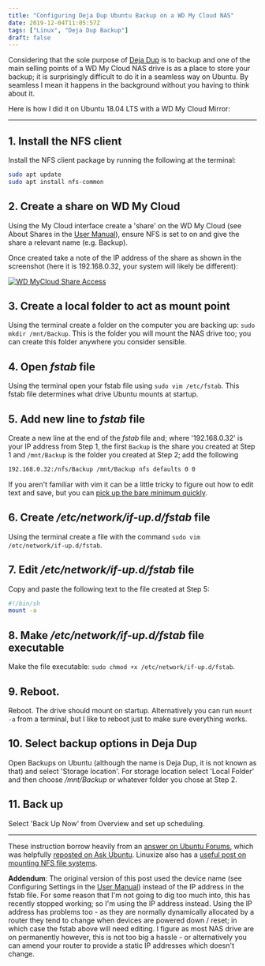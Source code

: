 ```yaml
---
title: "Configuring Deja Dup Ubuntu Backup on a WD My Cloud NAS"
date: 2019-12-04T11:05:57Z
tags: ["Linux", "Deja Dup Backup"]
draft: false
---
```


Considering that the sole purpose of [Deja Dup](https://wiki.gnome.org/Apps/DejaDup) is to backup and one of the main selling points of a WD My Cloud NAS drive is as a place to store your backup; it is surprisingly difficult to do it in a seamless way on Ubuntu.  By seamless I mean it happens in the background without you having to think about it.

Here is how I did it on Ubuntu 18.04 LTS with a WD My Cloud Mirror:

---
## 1. Install the NFS client

Install the NFS client package by running the following at the terminal:

```bash
sudo apt update
sudo apt install nfs-common
```

## 2. Create a share on WD My Cloud  

Using the My Cloud interface create a 'share' on the WD My Cloud (see About Shares in the [User Manual](https://products.wdc.com/library/UM/ENG/4779-705145.pdf)), ensure NFS is set to on and give the share a relevant name (e.g. Backup).

Once created take a note of the IP address of the share as shown in the screenshot (here it is 192.168.0.32, your system will likely be different):

[![WD MyCloud Share Access](https://www.preciouschicken.com/blog/images/share_access.png)](https://www.preciouschicken.com/blog/images/share_access.png.png)

## 3. Create a local folder to act as mount point

Using the terminal create a folder on the computer you are backing up: `sudo mkdir /mnt/Backup`.  This is the folder you will mount the NAS drive too; you can create this folder anywhere you consider sensible.

## 4. Open *fstab* file 

Using the terminal open your fstab file using `sudo vim /etc/fstab`. This fstab file determines what drive Ubuntu mounts at startup.

## 5.  Add new line to *fstab* file

Create a new line at the end of the *fstab* file and; where '192.168.0.32' is your IP address from Step 1, the first `Backup` is the share you created at Step 1 and `/mnt/Backup` is the folder you created at Step 2; add the following 

```bash
192.168.0.32:/nfs/Backup /mnt/Backup nfs defaults 0 0
```

If you aren't familiar with vim it can be a little tricky to figure out how to edit text and save, but you can [pick up the bare minimum quickly](https://yos.io/2013/07/10/learn-vim-in-5-minutes/).

## 6.  Create */etc/network/if-up.d/fstab* file  

Using the terminal create a file with the command `sudo vim /etc/network/if-up.d/fstab`.

## 7.  Edit */etc/network/if-up.d/fstab* file

Copy and paste the following text to the file created at Step 5:

```bash
#!/bin/sh
mount -a
```

## 8.  Make */etc/network/if-up.d/fstab* file executable

Make the file executable: `sudo chmod +x /etc/network/if-up.d/fstab`.

## 9.  Reboot.  

Reboot.  The drive should mount on startup.  Alternatively you can run `mount -a` from a terminal, but I like to reboot just to make sure everything works.

## 10.  Select backup options in Deja Dup

Open Backups on Ubuntu (although the name is Deja Dup, it is not known as that) and select 'Storage location'.  For storage location select 'Local Folder' and then choose */mnt/Backup* or whatever folder you chose at Step 2.

## 11.  Back up  

Select 'Back Up Now' from Overview and set up scheduling.

---

These instruction borrow heavily from an [answer on Ubuntu Forums](https://ubuntuforums.org/showthread.php?t=2392742&p=13795542#post13795542), which was helpfully [reposted on Ask Ubuntu](https://askubuntu.com/a/1153732).  Linuxize also has a [useful post on mounting NFS file systems](https://linuxize.com/post/how-to-mount-an-nfs-share-in-linux/).

**Addendum**: The original version of this post used the device name (see Configuring Settings in the [User Manual](https://products.wdc.com/library/UM/ENG/4779-705145.pdf)) instead of the IP address in the fstab file.  For some reason that I'm not going to dig too much into, this has recently stopped working; so I'm using the IP address instead.  Using the IP address has problems too - as they are normally dynamically allocated by a router they tend to change when devices are powered down / reset; in which case the fstab above will need editing.  I figure as most NAS drive are on permanently however, this is not too big a hassle - or alternatively you can amend your router to provide a static IP addresses which doesn't change.

